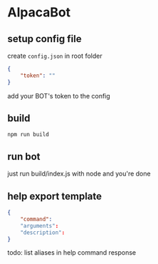 # AlpacaBot

## setup config file

create `config.json` in root folder

```json
{
    "token": ""
}
```

add your BOT's token to the config

## build

`npm run build`

## run bot

just run build/index.js with node and you're done


## help export template

```json
{
    "command": 
    "arguments": 
    "description": 
}
```


todo:
list aliases in help command response
